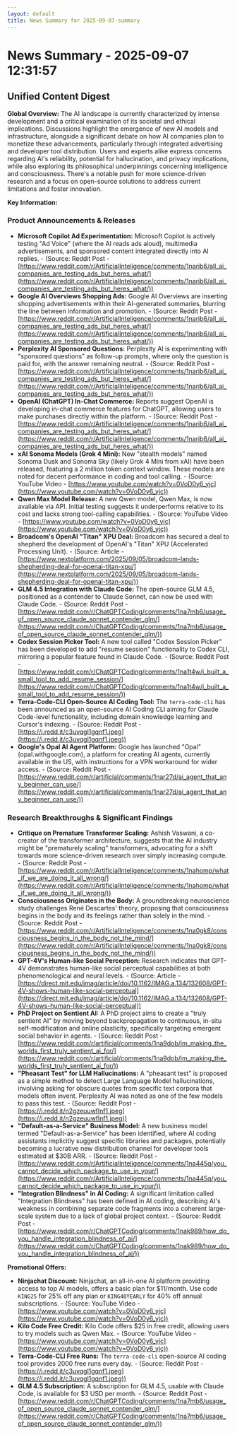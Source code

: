```yaml
---
layout: default
title: News Summary for 2025-09-07-summary
---
```

# News Summary - 2025-09-07 12:31:57

## Unified Content Digest

**Global Overview:**
The AI landscape is currently characterized by intense development and a critical examination of its societal and ethical implications. Discussions highlight the emergence of new AI models and infrastructure, alongside a significant debate on how AI companies plan to monetize these advancements, particularly through integrated advertising and developer tool distribution. Users and experts alike express concerns regarding AI's reliability, potential for hallucination, and privacy implications, while also exploring its philosophical underpinnings concerning intelligence and consciousness. There's a notable push for more science-driven research and a focus on open-source solutions to address current limitations and foster innovation.

**Key Information:**

### Product Announcements & Releases
*   **Microsoft Copilot Ad Experimentation:** Microsoft Copilot is actively testing "Ad Voice" (where the AI reads ads aloud), multimedia advertisements, and sponsored content integrated directly into AI replies. - (Source: Reddit Post - [https://www.reddit.com/r/ArtificialInteligence/comments/1narib6/all_ai_companies_are_testing_ads_but_heres_what/](https://www.reddit.com/r/ArtificialInteligence/comments/1narib6/all_ai_companies_are_testing_ads_but_heres_what/))
*   **Google AI Overviews Shopping Ads:** Google AI Overviews are inserting shopping advertisements within their AI-generated summaries, blurring the line between information and promotion. - (Source: Reddit Post - [https://www.reddit.com/r/ArtificialInteligence/comments/1narib6/all_ai_companies_are_testing_ads_but_heres_what/](https://www.reddit.com/r/ArtificialInteligence/comments/1narib6/all_ai_companies_are_testing_ads_but_heres_what/))
*   **Perplexity AI Sponsored Questions:** Perplexity AI is experimenting with "sponsored questions" as follow-up prompts, where only the question is paid for, with the answer remaining neutral. - (Source: Reddit Post - [https://www.reddit.com/r/ArtificialInteligence/comments/1narib6/all_ai_companies_are_testing_ads_but_heres_what/](https://www.reddit.com/r/ArtificialInteligence/comments/1narib6/all_ai_companies_are_testing_ads_but_heres_what/))
*   **OpenAI (ChatGPT) In-Chat Commerce:** Reports suggest OpenAI is developing in-chat commerce features for ChatGPT, allowing users to make purchases directly within the platform. - (Source: Reddit Post - [https://www.reddit.com/r/ArtificialInteligence/comments/1narib6/all_ai_companies_are_testing_ads_but_heres_what/](https://www.reddit.com/r/ArtificialInteligence/comments/1narib6/all_ai_companies_are_testing_ads_but_heres_what/))
*   **xAI Sonoma Models (Grok 4 Mini):** New "stealth models" named Sonoma Dusk and Sonoma Sky (likely Grok 4 Mini from xAI) have been released, featuring a 2 million token context window. These models are noted for decent performance in coding and tool calling. - (Source: YouTube Video - [https://www.youtube.com/watch?v=0VoD0y6_yjc](https://www.youtube.com/watch?v=0VoD0y6_yjc))
*   **Qwen Max Model Release:** A new Qwen model, Qwen Max, is now available via API. Initial testing suggests it underperforms relative to its cost and lacks strong tool-calling capabilities. - (Source: YouTube Video - [https://www.youtube.com/watch?v=0VoD0y6_yjc](https://www.youtube.com/watch?v=0VoD0y6_yjc))
*   **Broadcom's OpenAI "Titan" XPU Deal:** Broadcom has secured a deal to shepherd the development of OpenAI's "Titan" XPU (Accelerated Processing Unit). - (Source: Article - [https://www.nextplatform.com/2025/09/05/broadcom-lands-shepherding-deal-for-openai-titan-xpu/](https://www.nextplatform.com/2025/09/05/broadcom-lands-shepherding-deal-for-openai-titan-xpu/))
*   **GLM 4.5 Integration with Claude Code:** The open-source GLM 4.5, positioned as a contender to Claude Sonnet, can now be used with Claude Code. - (Source: Reddit Post - [https://www.reddit.com/r/ChatGPTCoding/comments/1na7mb6/usage_of_open_source_claude_sonnet_contender_glm/](https://www.reddit.com/r/ChatGPTCoding/comments/1na7mb6/usage_of_open_source_claude_sonnet_contender_glm/))
*   **Codex Session Picker Tool:** A new tool called "Codex Session Picker" has been developed to add "resume session" functionality to Codex CLI, mirroring a popular feature found in Claude Code. - (Source: Reddit Post - [https://www.reddit.com/r/ChatGPTCoding/comments/1na1t4w/i_built_a_small_tool_to_add_resume_session/](https://www.reddit.com/r/ChatGPTCoding/comments/1na1t4w/i_built_a_small_tool_to_add_resume_session/))
*   **Terra-Code-CLI Open-Source AI Coding Tool:** The `terra-code-cli` has been announced as an open-source AI Coding CLI aiming for Claude Code-level functionality, including domain knowledge learning and Cursor's indexing. - (Source: Reddit Post - [https://i.redd.it/c3uvqgl1gqnf1.jpeg](https://i.redd.it/c3uvqgl1gqnf1.jpeg))
*   **Google's Opal AI Agent Platform:** Google has launched "Opal" (opal.withgoogle.com), a platform for creating AI agents, currently available in the US, with instructions for a VPN workaround for wider access. - (Source: Reddit Post - [https://www.reddit.com/r/artificial/comments/1nar27d/ai_agent_that_any_beginner_can_use/](https://www.reddit.com/r/artificial/comments/1nar27d/ai_agent_that_any_beginner_can_use/))

### Research Breakthroughs & Significant Findings
*   **Critique on Premature Transformer Scaling:** Ashish Vaswani, a co-creator of the transformer architecture, suggests that the AI industry might be "prematurely scaling" transformers, advocating for a shift towards more science-driven research over simply increasing compute. - (Source: Reddit Post - [https://www.reddit.com/r/ArtificialInteligence/comments/1nahomp/what_if_we_are_doing_it_all_wrong/](https://www.reddit.com/r/ArtificialInteligence/comments/1nahomp/what_if_we_are_doing_it_all_wrong/))
*   **Consciousness Originates in the Body:** A groundbreaking neuroscience study challenges René Descartes' theory, proposing that consciousness begins in the body and its feelings rather than solely in the mind. - (Source: Reddit Post - [https://www.reddit.com/r/ArtificialInteligence/comments/1na0gk8/consciousness_begins_in_the_body_not_the_mind/](https://www.reddit.com/r/ArtificialInteligence/comments/1na0gk8/consciousness_begins_in_the_body_not_the_mind/))
*   **GPT-4V's Human-like Social Perception:** Research indicates that GPT-4V demonstrates human-like social perceptual capabilities at both phenomenological and neural levels. - (Source: Article - [https://direct.mit.edu/imag/article/doi/10.1162/IMAG.a.134/132608/GPT-4V-shows-human-like-social-perceptual](https://direct.mit.edu/imag/article/doi/10.1162/IMAG.a.134/132608/GPT-4V-shows-human-like-social-perceptual))
*   **PhD Project on Sentient AI:** A PhD project aims to create a "truly sentient AI" by moving beyond backpropagation to continuous, in-situ self-modification and online plasticity, specifically targeting emergent social behavior in agents. - (Source: Reddit Post - [https://www.reddit.com/r/artificial/comments/1na9dob/im_making_the_worlds_first_truly_sentient_ai_for/](https://www.reddit.com/r/artificial/comments/1na9dob/im_making_the_worlds_first_truly_sentient_ai_for/))
*   **"Pheasant Test" for LLM Hallucinations:** A "pheasant test" is proposed as a simple method to detect Large Language Model hallucinations, involving asking for obscure quotes from specific text corpora that models often invent. Perplexity AI was noted as one of the few models to pass this test. - (Source: Reddit Post - [https://i.redd.it/n2gzeuuwflnf1.jpeg](https://i.redd.it/n2gzeuuwflnf1.jpeg))
*   **"Default-as-a-Service" Business Model:** A new business model termed "Default-as-a-Service" has been identified, where AI coding assistants implicitly suggest specific libraries and packages, potentially becoming a lucrative new distribution channel for developer tools estimated at $30B ARR. - (Source: Reddit Post - [https://www.reddit.com/r/ArtificialInteligence/comments/1na445q/you_cannot_decide_which_package_to_use_in_your/](https://www.reddit.com/r/ArtificialInteligence/comments/1na445q/you_cannot_decide_which_package_to_use_in_your/))
*   **"Integration Blindness" in AI Coding:** A significant limitation called "Integration Blindness" has been defined in AI coding, describing AI's weakness in combining separate code fragments into a coherent large-scale system due to a lack of global project context. - (Source: Reddit Post - [https://www.reddit.com/r/ChatGPTCoding/comments/1nak989/how_do_you_handle_integration_blindness_of_ai/](https://www.reddit.com/r/ChatGPTCoding/comments/1nak989/how_do_you_handle_integration_blindness_of_ai/))

**Promotional Offers:**
*   **Ninjachat Discount:** Ninjachat, an all-in-one AI platform providing access to top AI models, offers a basic plan for $11/month. Use code `KING25` for 25% off any plan or `KING40YEARLY` for 40% off annual subscriptions. - (Source: YouTube Video - [https://www.youtube.com/watch?v=0VoD0y6_yjc](https://www.youtube.com/watch?v=0VoD0y6_yjc))
*   **Kilo Code Free Credit:** Kilo Code offers $25 in free credit, allowing users to try models such as Qwen Max. - (Source: YouTube Video - [https://www.youtube.com/watch?v=0VoD0y6_yjc](https://www.youtube.com/watch?v=0VoD0y6_yjc))
*   **Terra-Code-CLI Free Runs:** The `terra-code-cli` open-source AI coding tool provides 2000 free runs every day. - (Source: Reddit Post - [https://i.redd.it/c3uvqgl1gqnf1.jpeg](https://i.redd.it/c3uvqgl1gqnf1.jpeg))
*   **GLM 4.5 Subscription:** A subscription for GLM 4.5, usable with Claude Code, is available for $3 USD per month. - (Source: Reddit Post - [https://www.reddit.com/r/ChatGPTCoding/comments/1na7mb6/usage_of_open_source_claude_sonnet_contender_glm/](https://www.reddit.com/r/ChatGPTCoding/comments/1na7mb6/usage_of_open_source_claude_sonnet_contender_glm/))
